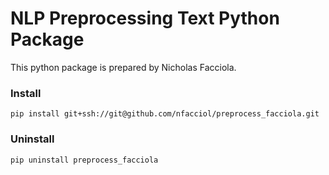 # NLP Preprocessing Text Python Package

This python package is prepared by Nicholas Facciola.


### Install

`pip install git+ssh://git@github.com/nfacciol/preprocess_facciola.git`

### Uninstall

`pip uninstall preprocess_facciola`
